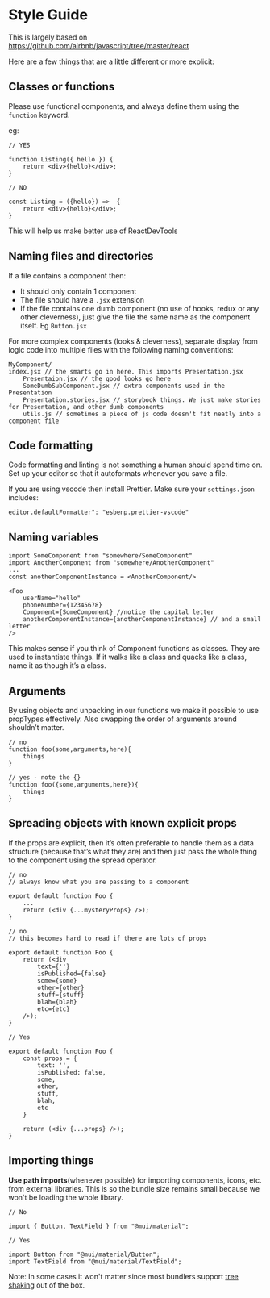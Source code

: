 # Style Guide

This is largely based on https://github.com/airbnb/javascript/tree/master/react

Here are a few things that are a little different or more explicit:

## Classes or functions

Please use functional components, and always define them using the `function` keyword.

eg:

```
// YES

function Listing({ hello }) {
    return <div>{hello}</div>;
}

// NO

const Listing = ({hello}) =>  {
    return <div>{hello}</div>;
}

```

This will help us make better use of ReactDevTools

## Naming files and directories

If a file contains a component then:

- It should only contain 1 component
- The file should have a `.jsx` extension
- If the file contains one dumb component (no use of hooks, redux or any other cleverness), just give the file the same name as the component itself. Eg `Button.jsx`

For more complex components (looks & cleverness), separate display from logic code into multiple files with the following naming conventions:

```
MyComponent/
index.jsx // the smarts go in here. This imports Presentation.jsx
    Presentaion.jsx // the good looks go here
    SomeDumbSubComponent.jsx // extra components used in the Presentation
    Presentation.stories.jsx // storybook things. We just make stories for Presentation, and other dumb components
    utils.js // sometimes a piece of js code doesn't fit neatly into a component file
```

## Code formatting

Code formatting and linting is not something a human should spend time on. Set up your editor so that it autoformats whenever you save a file.

If you are using vscode then install Prettier. Make sure your `settings.json` includes:

```
editor.defaultFormatter": "esbenp.prettier-vscode"
```

## Naming variables

```
import SomeComponent from "somewhere/SomeComponent"
import AnotherComponent from "somewhere/AnotherComponent"
...
const anotherComponentInstance = <AnotherComponent/>

<Foo
    userName="hello"
    phoneNumber={12345678}
    Component={SomeComponent} //notice the capital letter
    anotherComponentInstance={anotherComponentInstance} // and a small letter
/>
```

This makes sense if you think of Component functions as classes. They are used to instantiate things. If it walks like a class and quacks like a class, name it as though it’s a class.

## Arguments

By using objects and unpacking in our functions we make it possible to use propTypes effectively. Also swapping the order of arguments around shouldn’t matter.

```
// no
function foo(some,arguments,here){
    things
}

// yes - note the {}
function foo({some,arguments,here}){
    things
}
```

## Spreading objects with known explicit props

If the props are explicit, then it’s often preferable to handle them as a data structure (because that’s what they are) and then just pass the whole thing to the component using the spread operator.

```
// no
// always know what you are passing to a component

export default function Foo {
    ...
    return (<div {...mysteryProps} />);
}

// no
// this becomes hard to read if there are lots of props

export default function Foo {
    return (<div
        text={''}
        isPublished={false}
        some={some}
        other={other}
        stuff={stuff}
        blah={blah}
        etc={etc}
    />);
}

// Yes

export default function Foo {
    const props = {
        text: '',
        isPublished: false,
        some,
        other,
        stuff,
        blah,
        etc
    }

    return (<div {...props} />);
}
```

## Importing things

**Use path imports**(whenever possible) for importing components, icons, etc. from external libraries. This is so the bundle size remains small because we won't be loading the whole library.

```
// No

import { Button, TextField } from "@mui/material";

// Yes

import Button from "@mui/material/Button";
import TextField from "@mui/material/TextField";
```

Note: In some cases it won't matter since most bundlers support [tree shaking](https://en.wikipedia.org/wiki/Tree_shaking) out of the box.

